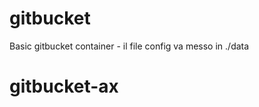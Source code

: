 gitbucket
===============

Basic gitbucket container - il file config va messo in ./data
# gitbucket-ax
